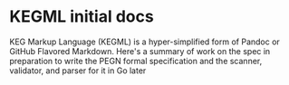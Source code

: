 # KEGML initial docs

KEG Markup Language (KEGML) is a hyper-simplified form of Pandoc or GitHub Flavored Markdown. Here's a summary of work on the spec in preparation to write the PEGN formal specification and the scanner, validator, and parser for it in Go later
